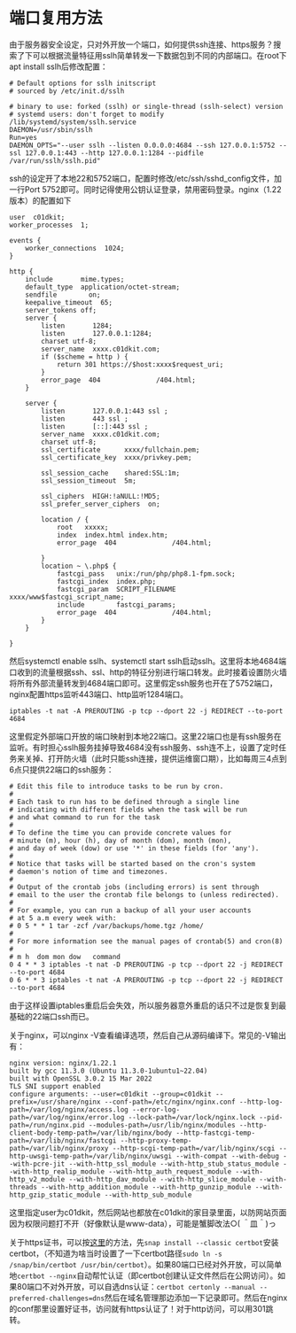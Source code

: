 # 端口复用方法

由于服务器安全设定，只对外开放一个端口，如何提供ssh连接、https服务？搜索了下可以根据流量特征用sslh简单转发一下数据包到不同的内部端口。在root下apt install sslh后修改配置：


```shell
# Default options for sslh initscript
# sourced by /etc/init.d/sslh

# binary to use: forked (sslh) or single-thread (sslh-select) version
# systemd users: don't forget to modify /lib/systemd/system/sslh.service
DAEMON=/usr/sbin/sslh
Run=yes
DAEMON_OPTS="--user sslh --listen 0.0.0.0:4684 --ssh 127.0.0.1:5752 --ssl 127.0.0.1:443 --http 127.0.0.1:1284 --pidfile /var/run/sslh/sslh.pid"
```

ssh的设定开了本地22和5752端口，配置时修改/etc/ssh/sshd_config文件，加一行Port 5752即可。同时记得使用公钥认证登录，禁用密码登录。nginx（1.22版本）的配置如下

```
user  c01dkit;
worker_processes  1;

events {
    worker_connections  1024;
}

http {
    include       mime.types;
    default_type  application/octet-stream;
    sendfile        on;
    keepalive_timeout  65;
    server_tokens off;
    server {
        listen       1284;
		listen       127.0.0.1:1284;
        charset utf-8;
        server_name  xxxx.c01dkit.com;
		if ($scheme = http ) {
			return 301 https://$host:xxxx$request_uri;	
		}
        error_page  404              /404.html;
    }

    server {
		listen       127.0.0.1:443 ssl ;
        listen       443 ssl ;
		listen       [::]:443 ssl ;
        server_name  xxxx.c01dkit.com;
        charset utf-8;
        ssl_certificate      xxxx/fullchain.pem;
        ssl_certificate_key  xxxx/privkey.pem;

        ssl_session_cache    shared:SSL:1m;
        ssl_session_timeout  5m;

        ssl_ciphers  HIGH:!aNULL:!MD5;
        ssl_prefer_server_ciphers  on;

        location / {
            root   xxxxx;
            index  index.html index.htm;
            error_page  404              /404.html;

        }
        location ~ \.php$ {
            fastcgi_pass   unix:/run/php/php8.1-fpm.sock;
            fastcgi_index  index.php;
            fastcgi_param  SCRIPT_FILENAME  xxxx/www$fastcgi_script_name;
            include        fastcgi_params;
            error_page  404              /404.html;
        }
    }

}

```


然后systemctl enable sslh、systemctl start sslh启动sslh。这里将本地4684端口收到的流量根据ssh、ssl、http的特征分别进行端口转发。此时接着设置防火墙将所有外部流量转发到4684端口即可。这里假定ssh服务也开在了5752端口，nginx配置https监听443端口、http监听1284端口。

```shell
iptables -t nat -A PREROUTING -p tcp --dport 22 -j REDIRECT --to-port 4684
```

这里假定外部端口开放的端口映射到本地22端口。这里22端口也是有ssh服务在监听。有时担心sslh服务挂掉导致4684没有ssh服务、ssh连不上，设置了定时任务来关掉、打开防火墙（此时只能ssh连接，提供运维窗口期），比如每周三4点到6点只提供22端口的ssh服务：

```shell
# Edit this file to introduce tasks to be run by cron.
# 
# Each task to run has to be defined through a single line
# indicating with different fields when the task will be run
# and what command to run for the task
# 
# To define the time you can provide concrete values for
# minute (m), hour (h), day of month (dom), month (mon),
# and day of week (dow) or use '*' in these fields (for 'any').
# 
# Notice that tasks will be started based on the cron's system
# daemon's notion of time and timezones.
# 
# Output of the crontab jobs (including errors) is sent through
# email to the user the crontab file belongs to (unless redirected).
# 
# For example, you can run a backup of all your user accounts
# at 5 a.m every week with:
# 0 5 * * 1 tar -zcf /var/backups/home.tgz /home/
# 
# For more information see the manual pages of crontab(5) and cron(8)
# 
# m h  dom mon dow   command
0 4 * * 3 iptables -t nat -D PREROUTING -p tcp --dport 22 -j REDIRECT --to-port 4684
0 6 * * 3 iptables -t nat -A PREROUTING -p tcp --dport 22 -j REDIRECT --to-port 4684
```

由于这样设置iptables重启后会失效，所以服务器意外重启的话只不过是恢复到最基础的22端口ssh而已。

关于nginx，可以nginx -V查看编译选项，然后自己从源码编译下。常见的-V输出有：
```
nginx version: nginx/1.22.1
built by gcc 11.3.0 (Ubuntu 11.3.0-1ubuntu1~22.04) 
built with OpenSSL 3.0.2 15 Mar 2022
TLS SNI support enabled
configure arguments: --user=c01dkit --group=c01dkit --prefix=/usr/share/nginx --conf-path=/etc/nginx/nginx.conf --http-log-path=/var/log/nginx/access.log --error-log-path=/var/log/nginx/error.log --lock-path=/var/lock/nginx.lock --pid-path=/run/nginx.pid --modules-path=/usr/lib/nginx/modules --http-client-body-temp-path=/var/lib/nginx/body --http-fastcgi-temp-path=/var/lib/nginx/fastcgi --http-proxy-temp-path=/var/lib/nginx/proxy --http-scgi-temp-path=/var/lib/nginx/scgi --http-uwsgi-temp-path=/var/lib/nginx/uwsgi --with-compat --with-debug --with-pcre-jit --with-http_ssl_module --with-http_stub_status_module --with-http_realip_module --with-http_auth_request_module --with-http_v2_module --with-http_dav_module --with-http_slice_module --with-threads --with-http_addition_module --with-http_gunzip_module --with-http_gzip_static_module --with-http_sub_module
```

这里指定user为c01dkit，然后网站也都放在c01dkit的家目录里面，以防网站页面因为权限问题打不开（好像默认是www-data），可能是蟹脚改法○( ＾皿＾)っ

关于https证书，可以按[这里](https://certbot.eff.org/)的方法，先`snap install --classic certbot`安装certbot，（不知道为啥当时设置了一下certbot路径`sudo ln -s /snap/bin/certbot /usr/bin/certbot`）。如果80端口已经对外开放，可以简单地`certbot --nginx`自动帮忙认证（即certbot创建认证文件然后在公网访问）。如果80端口不对外开放，可以自选dns认证：`certbot certonly --manual --preferred-challenges=dns`然后在域名管理那边添加一下记录即可。然后在nginx的conf那里设置好证书，访问就有https认证了！对于http访问，可以用301跳转。